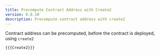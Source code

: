 ```yaml
---
title: Precompute Contract Address with Create2
version: 0.8.10
description: Precompute contract address with create2
---
```


Contract address can be precomputed, before the contract is deployed, using `create2`

```solidity
{{{Create2}}}
```
